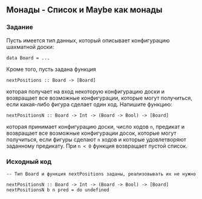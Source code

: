 ## Монады - Список и Maybe как монады

### Задание

Пусть имеется тип данных, который описывает конфигурацию шахматной доски:

```
data Board = ...
```

Кроме того, пусть задана функция

```
nextPositions :: Board -> [Board]
```

которая получает на вход некоторую конфигурацию доски и возвращает все возможные конфигурации, которые могут получиться, если какая-либо фигура сделает один ход. Напишите функцию:

```
nextPositionsN :: Board -> Int -> (Board -> Bool) -> [Board]
```

которая принимает конфигурацию доски, число ходов `n`, предикат и возвращает все возможные конфигурации досок, которые могут получиться, если фигуры сделают `n` ходов и которые удовлетворяют заданному предикату. При `n < 0` функция возвращает пустой список.

### Исходный код

```
-- Тип Board и функция nextPositions заданы, реализовывать их не нужно

nextPositionsN :: Board -> Int -> (Board -> Bool) -> [Board]
nextPositionsN b n pred = do undefined
```
